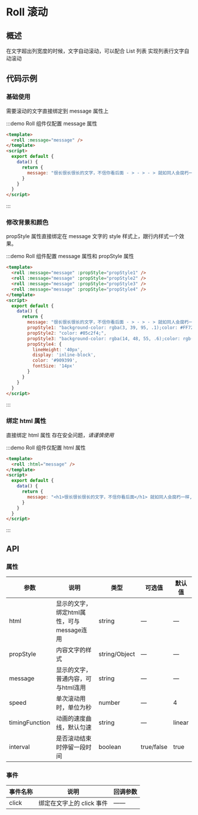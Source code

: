 # Roll 滚动

## 概述
在文字超出列宽度的时候，文字自动滚动，可以配合 List 列表 实现列表行文字自动滚动

## 代码示例

### 基础使用

需要滚动的文字直接绑定到 message 属性上

:::demo Roll 组件仅配置 message 属性
```html
<template>
  <roll :message="message" />
</template>
<script>
  export default {
    data() {
      return {
        message: "很长很长很长的文字，不信你看后面 - > - > - > 就如同人会腐朽一样, 国家总有一天也会走向毁灭，就连千年繁荣的帝都，也不过只是个腐败的人间地狱，披着人皮的魑魅魍魉，嚣张跋扈的四处横行！天若无能制裁邪恶，我等将会于黑暗之中给予消逝！我等全员，职业杀手团！"
      }
    }
  }
</script>
```
:::

### 修改背景和颜色

propStyle 属性直接绑定在 message 文字的 style 样式上，跟行内样式一个效果。

:::demo Roll 组件配置 message 属性和 propStyle 属性
```html
<template>
  <roll :message="message" :propStyle="propStyle1" />
  <roll :message="message" :propStyle="propStyle2" />
  <roll :message="message" :propStyle="propStyle3" />
  <roll :message="message" :propStyle="propStyle4" />
</template>
<script>
  export default {
    data() {
      return {
        message: "很长很长很长的文字，不信你看后面 - > - > - > 就如同人会腐朽一样, 国家总有一天也会走向毁灭，就连千年繁荣的帝都，也不过只是个腐败的人间地狱，披着人皮的魑魅魍魉，嚣张跋扈的四处横行！天若无能制裁邪恶，我等将会于黑暗之中给予消逝！我等全员，职业杀手团！",
        propStyle1: "background-color: rgba(3, 39, 95, .1);color: #FF7256;",
        propStyle2: "color: #05c2f4;",
        propStyle3: "background-color: rgba(14, 48, 55, .6);color: rgb(255, 243, 126); line-height: 40px;font-size:18px;display: inline-block;margin: 8px 0;",
        propStyle4: {
          lineHeight: '40px',
          display: 'inline-block',
          color: '#909399',
          fontSize: '14px'
        }
      }
    }
  }
</script>
```
:::

### 绑定 html 属性

直接绑定 html 属性 存在安全问题，*请谨慎使用*

:::demo Roll 组件仅配置 html 属性
```html
<template>
  <roll :html="message" />
</template>
<script>
  export default {
    data() {
      return {
        message: "<h1>很长很长很长的文字，不信你看后面</h1> 就如同人会腐朽一样, 国家总有一天也会走向毁灭，就连千年繁荣的帝都，也不过只是个腐败的人间地狱，披着人皮的魑魅魍魉，嚣张跋扈的四处横行！天若无能制裁邪恶，我等将会于黑暗之中给予消逝！我等全员，<strong>职业杀手团！</strong>"
      }
    }
  }
</script>
```
:::


## API

### 属性

| 参数      | 说明          | 类型      | 可选值                           | 默认值  |
|---------- |-------------- |---------- |--------------------------------  |-------- |
| html     | 显示的文字，绑定html属性，可与message连用 | string | — | — |
| propStyle | 内容文字的样式 | string/Object | — | — |
| message | 显示的文字，普通内容，可与html连用 | string | — | — |
| speed | 单次滚动用时，单位为秒 | number | — | 4 |
| timingFunction | 动画的速度曲线，默认匀速 | string | — | linear |
| interval | 是否滚动结束时停留一段时间 | boolean | true/false | true |

### 事件

| 事件名称      | 说明          |  回调参数                      |
|---------- |-------------- | --------------------------------  |
| click     | 绑定在文字上的 click 事件 | —— |
